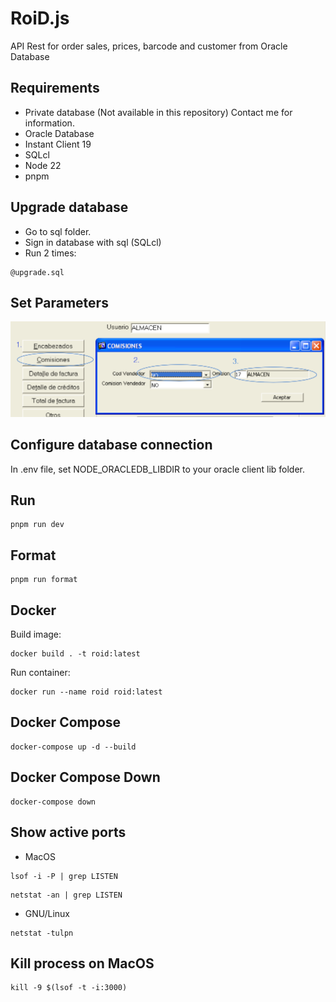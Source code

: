 # RoiD.js
API Rest for order sales, prices, barcode and customer from Oracle Database 

## Requirements
- Private database (Not available in this repository) Contact me for information.
- Oracle Database
- Instant Client 19
- SQLcl
- Node 22
- pnpm
## Upgrade database
- Go to sql folder.
- Sign in database with sql (SQLcl)
- Run 2 times:
```
@upgrade.sql
```
## Set Parameters
![Compile](doc/images/Set_Seller_Parameter.png)
## Configure database connection
In .env file, set NODE_ORACLEDB_LIBDIR to your oracle client lib folder.
## Run
```
pnpm run dev
```
## Format
```
pnpm run format
```
## Docker
Build image:
```
docker build . -t roid:latest
```
Run container:
```
docker run --name roid roid:latest
```
## Docker Compose
```
docker-compose up -d --build
```
## Docker Compose Down
```
docker-compose down
```
## Show active ports
- MacOS
```
lsof -i -P | grep LISTEN
```
```
netstat -an | grep LISTEN
```
- GNU/Linux
```
netstat -tulpn
```
## Kill process on MacOS
```
kill -9 $(lsof -t -i:3000) 
```